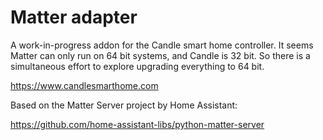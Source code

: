 # Matter adapter

A work-in-progress addon for the Candle smart home controller. It seems Matter can only run on 64 bit systems, and Candle is 32 bit. So there is a simultaneous effort to explore upgrading everything to 64 bit.

https://www.candlesmarthome.com


Based on the Matter Server project by Home Assistant: 

https://github.com/home-assistant-libs/python-matter-server
